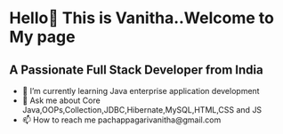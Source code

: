 <!DOCTYPE html>
<html lang="en">
<head>
  <meta charset="UTF-8">
  <meta name="viewport" content="width=device-width, initial-scale=1.0">
</head>
<body>
  <h1>Hello👋 This is Vanitha..Welcome to My page</h1>
  <h2>A Passionate Full Stack Developer from India</h2>
  <ul>
    <li>🌱 I’m currently learning Java enterprise application development</li>
    <li>💬 Ask me about Core Java,OOPs,Collection,JDBC,Hibernate,MySQL,HTML,CSS and JS</li>
    <li>📫 How to reach me pachappagarivanitha@gmail.com</li>
  </ul>
</body>
</html>
